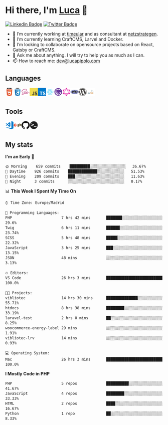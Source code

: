 # Hi there, I'm [Luca](https://www.lucapipolo.com) 👋

[![Linkedin Badge](https://img.shields.io/badge/-Luca%20Pipolo-blue?style=flat&logo=Linkedin&logoColor=white&link=https://www.linkedin.com/in/lucapipolo/)](https://www.linkedin.com/in/lucapipolo/)
[![Twitter Badge](https://img.shields.io/badge/-@luca_pipolo-1ca0f1?style=flat&labelColor=1ca0f1&logo=twitter&logoColor=white&link=https://twitter.com/luca_pipolo)](https://twitter.com/luca_pipolo)


- 🔭 I’m currently working at [timeular](https://github.com/timeular) and as consultant at [netzstrategen](https://github.com/netzstrategen).
- 🌱 I’m currently learning CraftCMS, Larvel and Docker.
- 👯 I’m looking to collaborate on opensource projects based on React, Gatsby or CraftCMS.
- 💬 Ask me about anything. I will try to help you as much as I can.
- 📫 How to reach me: [dev@lucapipolo.com](dev@lucapipolo.com)

## Languages

<img align="left" alt="HTML5" width="26px" src="https://raw.githubusercontent.com/github/explore/80688e429a7d4ef2fca1e82350fe8e3517d3494d/topics/html/html.png" />
<img align="left" alt="CSS3" width="26px" src="https://raw.githubusercontent.com/github/explore/80688e429a7d4ef2fca1e82350fe8e3517d3494d/topics/css/css.png" />
<img align="left" alt="Sass" width="26px" src="https://raw.githubusercontent.com/github/explore/80688e429a7d4ef2fca1e82350fe8e3517d3494d/topics/sass/sass.png" />
<img align="left" alt="JavaScript" width="26px" src="https://raw.githubusercontent.com/github/explore/80688e429a7d4ef2fca1e82350fe8e3517d3494d/topics/javascript/javascript.png" />
<img align="left" alt="TypeScript" width="26px" src="https://raw.githubusercontent.com/github/explore/80688e429a7d4ef2fca1e82350fe8e3517d3494d/topics/typescript/typescript.png" />
<img align="left" alt="React" width="26px" src="https://raw.githubusercontent.com/github/explore/80688e429a7d4ef2fca1e82350fe8e3517d3494d/topics/react/react.png" />
<img align="left" alt="Gatsby" width="26px" src="https://raw.githubusercontent.com/github/explore/master/topics/gatsby/gatsby.png" />
<img align="left" alt="GraphQL" width="26px" src="https://raw.githubusercontent.com/github/explore/80688e429a7d4ef2fca1e82350fe8e3517d3494d/topics/graphql/graphql.png" />
<img align="left" alt="PHP" width="26px" src="https://raw.githubusercontent.com/github/explore/80688e429a7d4ef2fca1e82350fe8e3517d3494d/topics/php/php.png" />
<img align="left" alt="WordPress" width="26px" src="https://raw.githubusercontent.com/github/explore/80688e429a7d4ef2fca1e82350fe8e3517d3494d/topics/wordpress/wordpress.png" />
<img align="left" alt="MySQL" width="26px" src="https://raw.githubusercontent.com/github/explore/80688e429a7d4ef2fca1e82350fe8e3517d3494d/topics/mysql/mysql.png" />

<br>
<br>

## Tools

<img align="left" alt="Visual Studio Code" width="26px" src="https://raw.githubusercontent.com/github/explore/80688e429a7d4ef2fca1e82350fe8e3517d3494d/topics/visual-studio-code/visual-studio-code.png" />
<img align="left" alt="Git" width="26px" src="https://raw.githubusercontent.com/github/explore/80688e429a7d4ef2fca1e82350fe8e3517d3494d/topics/git/git.png" />
<img align="left" alt="GitHub" width="26px" src="https://raw.githubusercontent.com/github/explore/78df643247d429f6cc873026c0622819ad797942/topics/github/github.png"/>
<img align="left" alt="HTML5" width="26px"src="https://raw.githubusercontent.com/github/explore/80688e429a7d4ef2fca1e82350fe8e3517d3494d/topics/terminal/terminal.png"/>

<br>
<br>

## My stats

<!--START_SECTION:waka-->
**I'm an Early 🐤** 

```text
🌞 Morning    659 commits    █████████░░░░░░░░░░░░░░░░   36.67% 
🌆 Daytime    926 commits    █████████████░░░░░░░░░░░░   51.53% 
🌃 Evening    209 commits    ███░░░░░░░░░░░░░░░░░░░░░░   11.63% 
🌙 Night      3 commits      ░░░░░░░░░░░░░░░░░░░░░░░░░   0.17%

```


📊 **This Week I Spent My Time On** 

```text
⌚︎ Time Zone: Europe/Madrid

💬 Programming Languages: 
PHP                      7 hrs 42 mins       ███████░░░░░░░░░░░░░░░░░░   29.6% 
Twig                     6 hrs 11 mins       ██████░░░░░░░░░░░░░░░░░░░   23.74% 
SCSS                     5 hrs 48 mins       █████░░░░░░░░░░░░░░░░░░░░   22.32% 
JavaScript               3 hrs 25 mins       ███░░░░░░░░░░░░░░░░░░░░░░   13.15% 
JSON                     48 mins             ░░░░░░░░░░░░░░░░░░░░░░░░░   3.13%

🔥 Editors: 
VS Code                  26 hrs 3 mins       █████████████████████████   100.0%

🐱‍💻 Projects: 
vibliotec                14 hrs 30 mins      ██████████████░░░░░░░░░░░   55.71% 
htdocs                   8 hrs 38 mins       ████████░░░░░░░░░░░░░░░░░   33.19% 
laravel-test             2 hrs 8 mins        ██░░░░░░░░░░░░░░░░░░░░░░░   8.25% 
woocommerce-energy-label 29 mins             ░░░░░░░░░░░░░░░░░░░░░░░░░   1.91% 
vibliotec-lrv            14 mins             ░░░░░░░░░░░░░░░░░░░░░░░░░   0.93%

💻 Operating System: 
Mac                      26 hrs 3 mins       █████████████████████████   100.0%

```

**I Mostly Code in PHP** 

```text
PHP                      5 repos             ██████████░░░░░░░░░░░░░░░   41.67% 
JavaScript               4 repos             ████████░░░░░░░░░░░░░░░░░   33.33% 
HTML                     2 repos             ████░░░░░░░░░░░░░░░░░░░░░   16.67% 
Python                   1 repo              ██░░░░░░░░░░░░░░░░░░░░░░░   8.33%

```



<!--END_SECTION:waka-->

